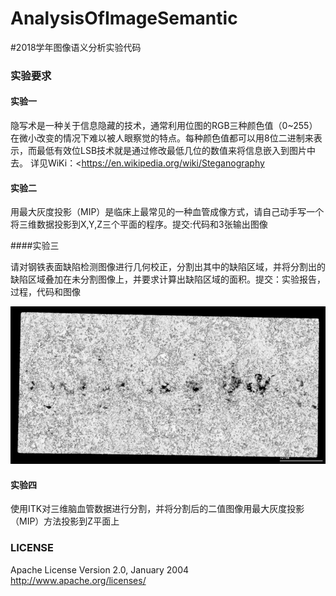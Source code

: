 # AnalysisOfImageSemantic



#2018学年图像语义分析实验代码



### 实验要求

#### 实验一

隐写术是一种关于信息隐藏的技术，通常利用位图的RGB三种颜色值（0~255）在微小改变的情况下难以被人眼察觉的特点。每种颜色值都可以用8位二进制来表示，而最低有效位LSB技术就是通过修改最低几位的数值来将信息嵌入到图片中去。 
详见WiKi：<https://en.wikipedia.org/wiki/Steganography

#### 实验二

用最大灰度投影（MIP）是临床上最常见的一种血管成像方式，请自己动手写一个将三维数据投影到X,Y,Z三个平面的程序。提交:代码和3张输出图像

####实验三

请对钢铁表面缺陷检测图像进行几何校正，分割出其中的缺陷区域，并将分割出的缺陷区域叠加在未分割图像上，并要求计算出缺陷区域的面积。提交：实验报告，过程，代码和图像

![LAB2图片](./resources/lab2.jpg)



#### 实验四

使用ITK对三维脑血管数据进行分割，并将分割后的二值图像用最大灰度投影（MIP）方法投影到Z平面上

### LICENSE

Apache License
Version 2.0, January 2004
http://www.apache.org/licenses/



​	

